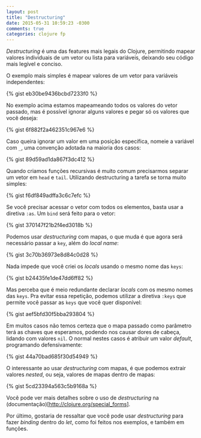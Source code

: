 ```yaml
---
layout: post
title: "Destructuring"
date: 2015-05-31 10:59:23 -0300
comments: true
categories: clojure fp
---
```


*Destructuring* é uma das features mais legais do Clojure, permitindo mapear valores individuais de um vetor ou lista para variáveis, deixando seu código mais legível e conciso. <!-- more -->

O exemplo mais simples é mapear valores de um vetor para variáveis independentes:

{% gist eb30be9436bcbd7233f0 %}

No exemplo acima estamos mapeameando todos os valores do vetor passado, mas é possível ignorar alguns valores e pegar só os valores que você deseja:

{% gist 6f882f2a462351c967e6 %}

Caso queira ignorar um valor em uma posição específica, nomeie a variável com `_`, uma convenção adotada na maioria dos casos:

{% gist 89d59ad1da867f3dc412 %}

Quando criamos funções recursivas é muito comum precisarmos separar um vetor em `head` e `tail`. Utilizando destructuring a tarefa se torna muito simples:

{% gist f6df849adffa3c6c7efc %}

Se você precisar acessar o vetor com todos os elementos, basta usar a diretiva `:as`. Um `bind` será feito para o vetor:

{% gist 370147f21b2f4ed3018b %}

Podemos usar *destructuring* com mapas, o que muda é que agora será necessário passar a `key`, além do *local name*:

{% gist 3c70b36973e8d84c0d28 %}

Nada impede que você criei os *locals* usando o mesmo nome das `keys`:

{% gist b24435fe1de47dd6ff82 %}

Mas perceba que é meio redundante declarar *locals* com os mesmo nomes das `keys`. Pra evitar essa repetição, podemos utilizar a diretiva `:keys` que permite você passar as `keys` que você quer disponível:

{% gist aef5bfd30f5bba293804 %}

Em muitos casos não temos certeza que o mapa passado como parâmetro terá as chaves que esperamos, podendo nos causar dores de cabeça, lidando com valores `nil`. O normal nestes casos é atribuir um valor *default*, programando defensivamente:

{% gist 44a70bad685f30d54949 %}

O interessante ao usar *destructuring* com mapas, é que podemos extrair valores *nested*, ou seja, valores de mapas dentro de mapas:

{% gist 5cd23394a563c5b9168a %}

Você pode ver mais detalhes sobre o uso de *destructuring* na (documentação)[http://clojure.org/special_forms].

Por último, gostaria de ressaltar que você pode usar *destructuring* para fazer *binding* dentro do *let*, como foi feitos nos exemplos, e também em funções.

